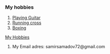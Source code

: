<html lang="en" dir="ltr">
  <head>
    <meta charset="utf-8">
    <title>My Hobbies</title>
  </head>
  <body>
    <h3> My hobbies</h3>
    <ol>
      <li><a href="https://tse4.mm.bing.net/th?id=OIP.2ojEeE9l5ysKREXi_5s1vQHaLx&pid=Api&P=0&w=300&h=300">Playing Guitar</a> </li>
      <li> <a href="https://tse3.mm.bing.net/th?id=OIP.UyFSXVS_Hz0Ibi2NPYB5-AHaFj&pid=Api&P=0&w=243&h=183">Running cross</a></li>
      <li><a href="https://youtu.be/IKVpCYU8Ua4">Boxing</a> </li>
    </ol>
    <a href="Hobbies.html">My Hobbies</a>
    <ol>
      <li>My Email adres: samirsamadov72@gmail.com</li>
    </ol>
  </body>
</html>
